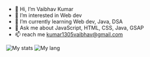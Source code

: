 - 👋 Hi, I’m Vaibhav Kumar
- 👀 I’m interested in Web dev
- 🌱 I’m currently learning Web dev, Java, DSA
- 💬 Ask me about JavaScript, HTML, CSS, Java, GSAP
- 📫 reach me kumar1305vaibhav@gmail.com

<img alt = "My stats" src ="https://github-readme-stats.vercel.app/api?username=vaibhavisno-one&show_icons=true&theme=dark"/>
<img alt = "My lang" src ="https://github-readme-stats.vercel.app/api/top-langs/?username=vaibhavisno-one&layout=compact&theme=dark"/>
<!---
vaibhavisno-one/vaibhavisno-one is a ✨ special ✨ repository because its `README.md` (this file) appears on your GitHub profile.
You can click the Preview link to take a look at your changes.
--->

